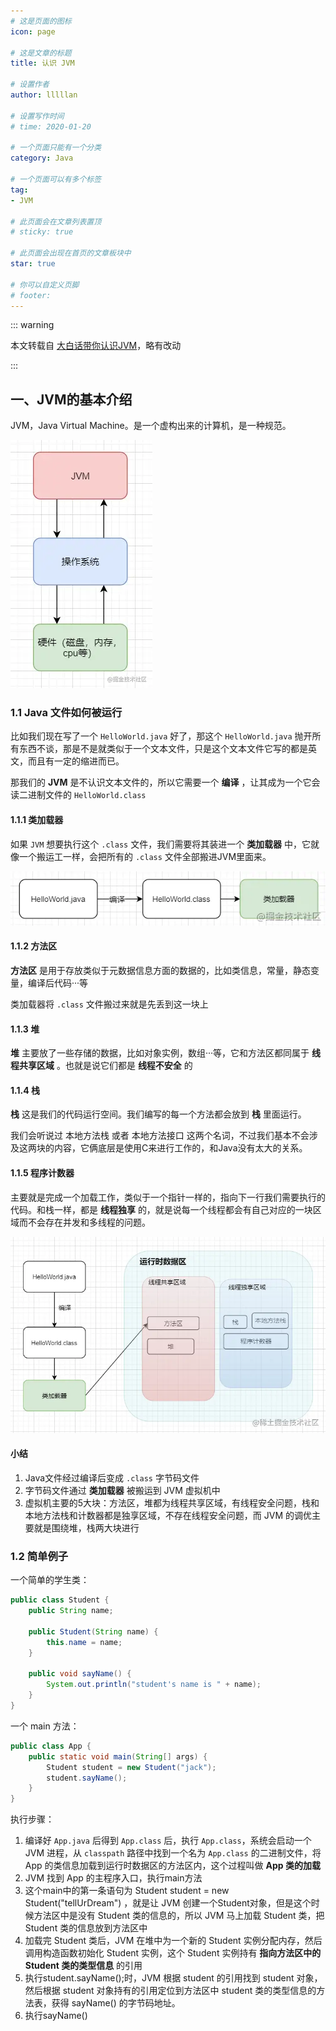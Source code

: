 ```yaml
---
# 这是页面的图标
icon: page

# 这是文章的标题
title: 认识 JVM

# 设置作者
author: lllllan

# 设置写作时间
# time: 2020-01-20

# 一个页面只能有一个分类
category: Java

# 一个页面可以有多个标签
tag:
- JVM

# 此页面会在文章列表置顶
# sticky: true

# 此页面会出现在首页的文章板块中
star: true

# 你可以自定义页脚
# footer: 
---
```




::: warning 

本文转载自 [大白话带你认识JVM](https://juejin.cn/post/6844904048013869064#heading-28)，略有改动

:::



## 一、JVM的基本介绍

JVM，Java Virtual Machine。是一个虚构出来的计算机，是一种规范。

![img](README.assets/16f8a7af019b098dtplv-t2oaga2asx-watermark.png)



### 1.1 Java 文件如何被运行

比如我们现在写了一个 `HelloWorld.java` 好了，那这个 `HelloWorld.java` 抛开所有东西不谈，那是不是就类似于一个文本文件，只是这个文本文件它写的都是英文，而且有一定的缩进而已。

那我们的 **JVM** 是不认识文本文件的，所以它需要一个 **编译** ，让其成为一个它会读二进制文件的 `HelloWorld.class`



#### 1.1.1 类加载器

如果 `JVM` 想要执行这个 `.class` 文件，我们需要将其装进一个 **类加载器** 中，它就像一个搬运工一样，会把所有的 `.class` 文件全部搬进JVM里面来。

![img](README.assets/16f8a9d3cd16cc5ftplv-t2oaga2asx-watermark.png)



#### 1.1.2 方法区

**方法区** 是用于存放类似于元数据信息方面的数据的，比如类信息，常量，静态变量，编译后代码···等

类加载器将 `.class` 文件搬过来就是先丢到这一块上



#### 1.1.3 堆

**堆** 主要放了一些存储的数据，比如对象实例，数组···等，它和方法区都同属于 **线程共享区域** 。也就是说它们都是 **线程不安全** 的



#### 1.1.4 栈

**栈** 这是我们的代码运行空间。我们编写的每一个方法都会放到 **栈** 里面运行。

我们会听说过 本地方法栈 或者 本地方法接口 这两个名词，不过我们基本不会涉及这两块的内容，它俩底层是使用C来进行工作的，和Java没有太大的关系。



#### 1.1.5 程序计数器

主要就是完成一个加载工作，类似于一个指针一样的，指向下一行我们需要执行的代码。和栈一样，都是 **线程独享** 的，就是说每一个线程都会有自己对应的一块区域而不会存在并发和多线程的问题。

![img](README.assets/16f8ab42da5a81cdtplv-t2oaga2asx-watermark.png)



#### 小结

1. Java文件经过编译后变成 `.class` 字节码文件
2. 字节码文件通过 **类加载器** 被搬运到 JVM 虚拟机中
3. 虚拟机主要的5大块：方法区，堆都为线程共享区域，有线程安全问题，栈和本地方法栈和计数器都是独享区域，不存在线程安全问题，而 JVM 的调优主要就是围绕堆，栈两大块进行



### 1.2 简单例子

一个简单的学生类：

```java
public class Student {
    public String name;
    
    public Student(String name) {
        this.name = name;
    }
    
    public void sayName() {
        System.out.println("student's name is " + name);
    }
}
```



一个 main 方法：

```java
public class App {
    public static void main(String[] args) {
        Student student = new Student("jack");
        student.sayName();
    }
}
```



执行步骤：

1. 编译好 `App.java` 后得到 `App.class` 后，执行 `App.class`，系统会启动一个 JVM 进程，从 `classpath` 路径中找到一个名为 `App.class` 的二进制文件，将 App 的类信息加载到运行时数据区的方法区内，这个过程叫做 **App 类的加载**
2. JVM 找到 App 的主程序入口，执行main方法
3. 这个main中的第一条语句为 Student student = new Student("tellUrDream") ，就是让 JVM 创建一个Student对象，但是这个时候方法区中是没有 Student 类的信息的，所以 JVM 马上加载 Student 类，把 Student 类的信息放到方法区中
4. 加载完 Student 类后，JVM 在堆中为一个新的 Student 实例分配内存，然后调用构造函数初始化 Student 实例，这个 Student 实例持有 **指向方法区中的 Student 类的类型信息** 的引用
5. 执行student.sayName();时，JVM 根据 student 的引用找到 student 对象，然后根据 student 对象持有的引用定位到方法区中 student 类的类型信息的方法表，获得 sayName() 的字节码地址。
6. 执行sayName()

